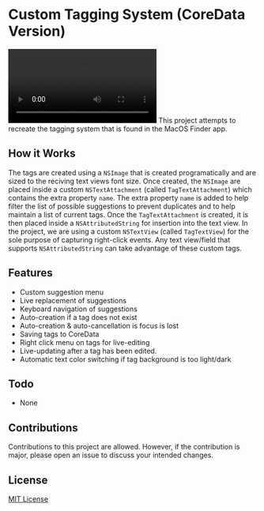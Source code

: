 # Custom Tagging System (CoreData Version)
![CustomTaggingSystem Demo](https://user-images.githubusercontent.com/31663833/139622903-08db27f4-01aa-45fa-99ad-45dd8976a8eb.mp4)
This project attempts to recreate the tagging system that is found in the MacOS Finder app. 

## How it Works
The tags are created using a `NSImage` that is created programatically and are sized to the reciving text views font size. Once created, the `NSImage` are placed inside a custom `NSTextAttachment` (called `TagTextAttachment`) which contains the extra property `name`. The extra property `name` is added to help filter the list of possible suggestions to prevent duplicates and to help maintain a list of current tags. Once the `TagTextAttachment` is created, it is then placed inside a `NSAttributedString` for insertion into the text view. In the project, we are using a custom `NSTextView` (called `TagTextView`) for the sole purpose of capturing right-click events. Any text view/field that supports `NSAttributedString` can take advantage of these custom tags.

## Features
- Custom suggestion menu
- Live replacement of suggestions
- Keyboard navigation of suggestions
- Auto-creation if a tag does not exist
- Auto-creation & auto-cancellation is focus is lost
- Saving tags to CoreData
- Right click menu on tags for live-editing
- Live-updating after a tag has been edited.
- Automatic text color switching if tag background is too light/dark

## Todo
- None

## Contributions
Contributions to this project are allowed. However, if the contribution is major, please open an issue to discuss your intended changes.

## License
[MIT License](LICENSE)
